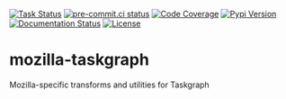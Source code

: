 [![Task Status](https://firefox-ci-tc.services.mozilla.com/api/github/v1/repository/mozilla-releng/mozilla-taskgraph/main/badge.svg)](https://firefox-ci-tc.services.mozilla.com/api/github/v1/repository/mozilla-releng/mozilla-taskgraph/main/latest)
[![pre-commit.ci status](https://results.pre-commit.ci/badge/github/mozilla-releng/mozilla-taskgraph/main.svg)](https://results.pre-commit.ci/latest/github/taskcluster/taskgraph/main)
[![Code Coverage](https://codecov.io/gh/mozilla-releng/mozilla-taskgraph/branch/main/graph/badge.svg?token=GJIV52ZQNP)](https://codecov.io/gh/mozilla-releng/mozilla-taskgraph)
[![Pypi Version](https://badge.fury.io/py/mozilla-taskgraph.svg)](https://badge.fury.io/py/mozilla-taskgraph)
[![Documentation Status](https://readthedocs.org/projects/mozilla-taskgraph/badge/?version=latest)](https://mozilla-taskgraph.readthedocs.io/en/latest/?badge=latest)
[![License](https://img.shields.io/badge/license-MPL%202.0-orange.svg)](http://mozilla.org/MPL/2.0)

# mozilla-taskgraph
Mozilla-specific transforms and utilities for Taskgraph
